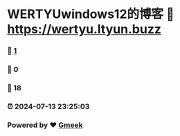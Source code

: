 # WERTYUwindows12的博客 :link: https://wertyu.ltyun.buzz 
### :page_facing_up: [1](https://wertyu.ltyun.buzz/tag.html) 
### :speech_balloon: 0 
### :hibiscus: 18 
### :alarm_clock: 2024-07-13 23:25:03 
### Powered by :heart: [Gmeek](https://github.com/Meekdai/Gmeek)
